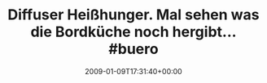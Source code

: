 ---
retweeted: false
source: <a href="http://twitter.com" rel="nofollow">Twitter Web Client</a>
entities:
  hashtags:
  - text: buero
    indices:
    - '65'
    - '71'
  - text: hunger
    indices:
    - '72'
    - '79'
  - text: nurmistimschrank
    indices:
    - '80'
    - '97'
  symbols: []
  user_mentions: []
  urls: []
display_text_range:
- '0'
- '97'
favorite_count: '0'
id_str: '1107197098'
truncated: false
retweet_count: '0'
id: '1107197098'
created_at: Fri Jan 09 17:31:40 +0000 2009
favorited: false
full_text: 'Diffuser Heißhunger. Mal sehen was die Bordküche noch hergibt... #buero
  #hunger #nurmistimschrank'
lang: de
tags:
- buero
- hunger
- nurmistimschrank
- pesos/twitter
date: '2009-01-09T17:31:40+00:00'
src: https://twitter.com/bascht/status/1107197098
original_url: https://twitter.com/bascht/status/1107197098
type: twitter_tweet
text: 'Diffuser Heißhunger. Mal sehen was die Bordküche noch hergibt... #buero #hunger
  #nurmistimschrank'
title: 'Diffuser Heißhunger. Mal sehen was die Bordküche noch hergibt... #buero'

---
